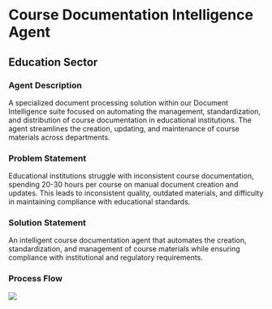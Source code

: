 <h1>Course Documentation Intelligence Agent</h1>
<h2>Education Sector</h2>
<h3>Agent Description</h3>
A specialized document processing solution within our Document Intelligence suite focused on automating the management, standardization, and distribution of course documentation in educational institutions. The agent streamlines the creation, updating, and maintenance of course materials across departments.
<h3>Problem Statement</h3>
Educational institutions struggle with inconsistent course documentation, spending 20-30 hours per course on manual document creation and updates. This leads to inconsistent quality, outdated materials, and difficulty in maintaining compliance with educational standards.
<h3>Solution Statement</h3>
An intelligent course documentation agent that automates the creation, standardization, and management of course materials while ensuring compliance with institutional and regulatory requirements.
<h3>Process Flow</h3>
<img src="https://github.com/user-attachments/assets/079034b7-c5fd-47ce-8994-acbbcddf9b7d"/>
